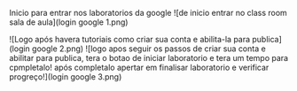 
Inicio para entrar nos laboratorios da google
![de inicio entrar no class room sala de aula](login google 1.png)


![Logo após havera tutoriais como criar sua conta e abilita-la para publica](login google 2.png)
![logo apos seguir os passos de criar sua conta e abilitar para publica, tera o botao de iniciar laboratorio e tera um tempo para cpmpletalo!
após completalo apertar em finalisar laboratorio e verificar progreço!](login google 3.png)

